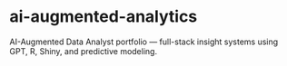 # ai-augmented-analytics
AI-Augmented Data Analyst portfolio — full-stack insight systems using GPT, R, Shiny, and predictive modeling.
